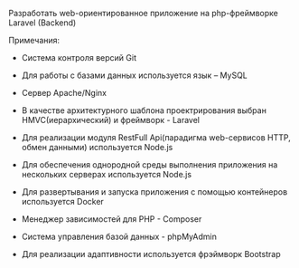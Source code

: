 Разработать web-ориентированное приложение на php-фреймворке Laravel (Backend) 

Примечания:

- Cистема контроля версий Git

- Для работы с базами данных используется язык – MySQL

- Сервер Apache/Nginx

- В качестве архитектурного шаблона проектрирования выбран HMVC(иерархический) и фреймворк - Laravel

- Для реализации модуля RestFull Api(парадигма web-сервисов HTTP, обмен данными) используется Node.js 

- Для обеспечения однородной среды выполнения приложения на нескольких серверах используется Node.js

- Для развертывания и запуска приложения с помощью контейнеров используется Docker

- Менеджер зависимостей для PHP - Composer

- Система управления базой данных - phpMyAdmin

- Для реализации адаптивности используется фрэймворк Bootstrap
